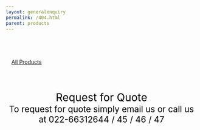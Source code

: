 ```yaml
---
layout: generalenquiry
permalink: /404.html
parent: products
---
```


<br/>
<div style="padding-left: 15px; margin-top: 40px;">
     <div data-spy="affix" data-offset-top="300" style="left: 15px;">
        <a href="/pages/products" class="btn btn-primary btn-sm">
           All Products
        </a>  
    </div>
</div>
<br/>
<br/>
<br/>
<br/>
<center>
   <div style="font-size: 200%; text-align: center; color: black;">
        Request for Quote
   </div>
   <div style="font-size: 160%; text-align: center; color: black;">
        To request for quote simply email us or call us at 022-66312644 / 45 / 46 / 47
   </div>
 
</center>

